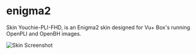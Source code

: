 # enigma2
Skin Youchie-PLI-FHD, is an Enigma2 skin designed for Vu+ Box's running OpenPLI and OpenBH images.

![Skin Screenshot](https://github.com/smcam/enigma2/blob/main/ScreenShot/00.jpg)

